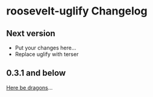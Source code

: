 # roosevelt-uglify Changelog

## Next version

- Put your changes here...
- Replace uglify with terser

## 0.3.1 and below

[Here be dragons](https://en.wikipedia.org/wiki/Here_be_dragons)...
